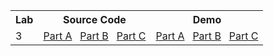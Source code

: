 <table>
  <tr>
    <th>Lab</th>
    <th>Source Code</th>
    <th>Demo</th>
  </tr>
  <tr>
    <td>3</td>
    <td>
      <a href="https://github.com/mustan-ali/UID/tree/main/Lab_03/Part_A">Part A</a> &nbsp
      <a href="https://github.com/mustan-ali/UID/tree/main/Lab_03/Part_B">Part B</a> &nbsp
      <a href="https://github.com/mustan-ali/UID/tree/main/Lab_03/Part_C">Part C</a>
    </td>
    <td>
      <a href="https://mustan-ali.github.io/UID/Lab_03/Part_A/">Part A</a> &nbsp
      <a href="https://mustan-ali.github.io/UID/Lab_03/Part_B/">Part B</a> &nbsp
      <a href="https://mustan-ali.github.io/UID/Lab_03/Part_C/">Part C</a>
    </td>
  </tr>
</table>
